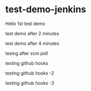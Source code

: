 # test-demo-jenkins

Hello 1st test demo

test demo after 2 minutes



test demo after 4 minutes


tesing after scm poll

testing github hooks

testing github hooks -2


testing github hooks -3

